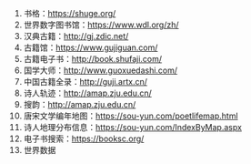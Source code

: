 1. 书格：https://shuge.org/
2. 世界数字图书馆：https://www.wdl.org/zh/
3. 汉典古籍：http://gj.zdic.net/
4. 古籍馆：https://www.gujiguan.com/
5. 古籍电子书：http://book.shufaji.com/
6. 国学大师：http://www.guoxuedashi.com/
7. 中国古籍全录：http://guji.artx.cn/
8. 诗人轨迹：http://amap.zju.edu.cn/
9. 搜韵：http://amap.zju.edu.cn/
10. 唐宋文学编年地图：https://sou-yun.com/poetlifemap.html
11. 诗人地理分布信息：https://sou-yun.com/IndexByMap.aspx
12. 电子书搜索：https://booksc.org/
13. 世界数据
